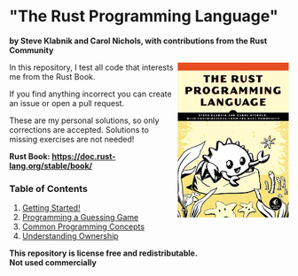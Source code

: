 # "The Rust Programming Language"
**by Steve Klabnik and Carol Nichols, with contributions from the Rust Community**<br>

<a href="url"><img src="./cover/cover.jpg" align="right" height="280" width="200" ></a>

In this repository, I test all code that interests me from the Rust Book.<br>

If you find anything incorrect you can create an issue or open a pull request.<br>

These are my personal solutions, so only corrections are accepted. Solutions to missing exercises are not needed! <br>

**Rust Book: https://doc.rust-lang.org/stable/book/**

### Table of Contents
1. [Getting Started!](./01-Getting-Started) <br>
2. [Programming a Guessing Game](./02-Programming-a-Guessing-Game) <br>
3. [Common Programming Concepts](./03-Common-Programming-Concepts) <br>
4. [Understanding Ownership](./04-Understanding-Ownership) <br>

**This repository is license free and redistributable.** <br>
**Not used commercially**